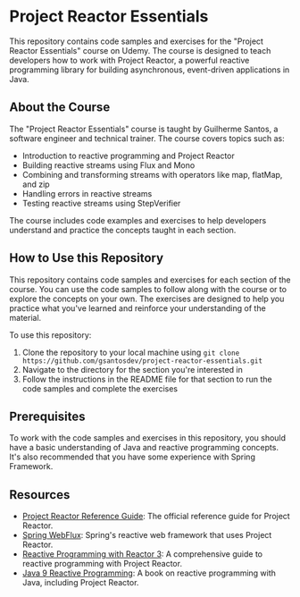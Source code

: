 # Project Reactor Essentials

This repository contains code samples and exercises for the "Project Reactor Essentials" course on Udemy. The course is designed to teach developers how to work with Project Reactor, a powerful reactive programming library for building asynchronous, event-driven applications in Java.

## About the Course

The "Project Reactor Essentials" course is taught by Guilherme Santos, a software engineer and technical trainer. The course covers topics such as:

- Introduction to reactive programming and Project Reactor
- Building reactive streams using Flux and Mono
- Combining and transforming streams with operators like map, flatMap, and zip
- Handling errors in reactive streams
- Testing reactive streams using StepVerifier

The course includes code examples and exercises to help developers understand and practice the concepts taught in each section.

## How to Use this Repository

This repository contains code samples and exercises for each section of the course. You can use the code samples to follow along with the course or to explore the concepts on your own. The exercises are designed to help you practice what you've learned and reinforce your understanding of the material.

To use this repository:

1. Clone the repository to your local machine using `git clone https://github.com/gsantosdev/project-reactor-essentials.git`
2. Navigate to the directory for the section you're interested in
3. Follow the instructions in the README file for that section to run the code samples and complete the exercises

## Prerequisites

To work with the code samples and exercises in this repository, you should have a basic understanding of Java and reactive programming concepts. It's also recommended that you have some experience with Spring Framework.

## Resources

- [Project Reactor Reference Guide](https://projectreactor.io/docs/core/release/reference/index.html): The official reference guide for Project Reactor.
- [Spring WebFlux](https://docs.spring.io/spring-framework/docs/current/reference/html/web-reactive.html): Spring's reactive web framework that uses Project Reactor.
- [Reactive Programming with Reactor 3](https://learning.oreilly.com/library/view/reactive-programming-with/9781484225454/): A comprehensive guide to reactive programming with Project Reactor.
- [Java 9 Reactive Programming](https://www.packtpub.com/application-development/java-9-reactive-programming): A book on reactive programming with Java, including Project Reactor.

